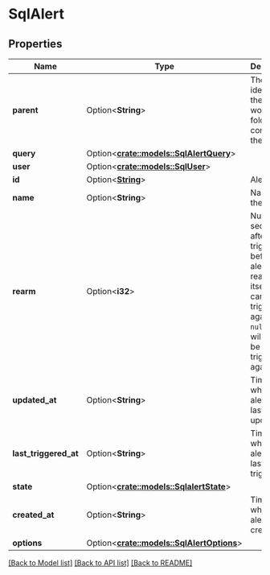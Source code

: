 # SqlAlert

## Properties

Name | Type | Description | Notes
------------ | ------------- | ------------- | -------------
**parent** | Option<**String**> | The identifier of the workspace folder containing the object. | [optional][default to folders/HOME]
**query** | Option<[**crate::models::SqlAlertQuery**](SqlAlertQuery.md)> |  | [optional]
**user** | Option<[**crate::models::SqlUser**](SqlUser.md)> |  | [optional]
**id** | Option<[**String**](String.md)> | Alert ID. | [optional]
**name** | Option<**String**> | Name of the alert. | [optional]
**rearm** | Option<**i32**> | Number of seconds after being triggered before the alert rearms itself and can be triggered again. If `null`, alert will never be triggered again. | [optional]
**updated_at** | Option<**String**> | Timestamp when the alert was last updated. | [optional]
**last_triggered_at** | Option<**String**> | Timestamp when the alert was last triggered. | [optional]
**state** | Option<[**crate::models::SqlalertState**](Sqlalert_state.md)> |  | [optional]
**created_at** | Option<**String**> | Timestamp when the alert was created. | [optional]
**options** | Option<[**crate::models::SqlAlertOptions**](SqlAlertOptions.md)> |  | [optional]

[[Back to Model list]](../README.md#documentation-for-models) [[Back to API list]](../README.md#documentation-for-api-endpoints) [[Back to README]](../README.md)


